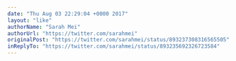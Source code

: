 ```yaml
---
date: "Thu Aug 03 22:29:04 +0000 2017"
layout: "like"
authorName: "Sarah Mei"
authorUrl: "https://twitter.com/sarahmei"
originalPost: "https://twitter.com/sarahmei/status/893237308316565505"
inReplyTo: "https://twitter.com/sarahmei/status/893235692326723584"
---
```

